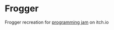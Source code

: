 # Frogger

Frogger recreation for [programming jam](https://itch.io/jam/minijam-de-programacin-1) on itch.io
